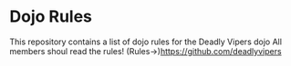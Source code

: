 Dojo Rules
==========

This repository contains a list of dojo rules for the Deadly Vipers dojo
All members shoul read the rules! (Rules->)https://github.com/deadlyvipers

